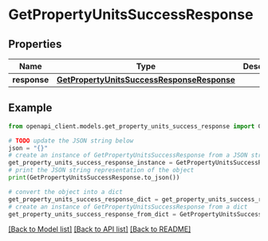 # GetPropertyUnitsSuccessResponse


## Properties

Name | Type | Description | Notes
------------ | ------------- | ------------- | -------------
**response** | [**GetPropertyUnitsSuccessResponseResponse**](GetPropertyUnitsSuccessResponseResponse.md) |  | 

## Example

```python
from openapi_client.models.get_property_units_success_response import GetPropertyUnitsSuccessResponse

# TODO update the JSON string below
json = "{}"
# create an instance of GetPropertyUnitsSuccessResponse from a JSON string
get_property_units_success_response_instance = GetPropertyUnitsSuccessResponse.from_json(json)
# print the JSON string representation of the object
print(GetPropertyUnitsSuccessResponse.to_json())

# convert the object into a dict
get_property_units_success_response_dict = get_property_units_success_response_instance.to_dict()
# create an instance of GetPropertyUnitsSuccessResponse from a dict
get_property_units_success_response_from_dict = GetPropertyUnitsSuccessResponse.from_dict(get_property_units_success_response_dict)
```
[[Back to Model list]](../README.md#documentation-for-models) [[Back to API list]](../README.md#documentation-for-api-endpoints) [[Back to README]](../README.md)


